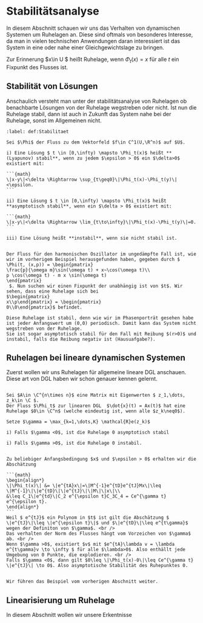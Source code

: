 # Stabilitätsanalyse

In diesem Abschnitt schauen wir uns das Verhalten von dynamischen Systemen um Ruhelagen an. Diese sind oftmals von besonderes Interesse, da man in vielen technischen Anwendungen daran interessiert ist das System in eine oder nahe einer Gleichgewichtslage zu bringen.

Zur Erinnerung $x\in U $ heißt Ruhelage, wenn $\Phi_t(x) = x$ für alle $t$ ein Fixpunkt des Flusses ist.

## Stabilität von Lösungen

Anschaulich versteht man unter der stabilitätsanalyse von Ruhelagen ob benachbarte Lösungen von der Ruhelage wegstreben oder nicht. Ist nun die Ruhelage stabil, dann ist auch in Zukunft das System nahe bei der Ruhelage, sonst im Allgemeinen nicht.

````{prf:definition} Stabilität von Lösungen
:label: def:Stabilitaet

Sei $\Phi$ der Fluss zu dem Vektorfeld $f\in C^1(U,\R^n)$ auf $U$.

i) Eine Lösung $ t \in [0,\infty) \mapsto \Phi_t(x)$ heißt **(Lyapunov) stabil**, wenn zu jedem $\epsilon > 0$ ein $\delta>0$ existiert mit:

```{math}
\|x-y\|<\delta \Rightarrow \sup_{t\geq0}\|\Phi_t(x)-\Phi_t(y)\|<\epsilon.
```

ii) Eine Lösung $ t \in [0,\infty) \mapsto \Phi_t(x)$ heißt **asymptotisch stabil**, wenn ein $\delta > 0$ existiert mit:

```{math}
\|x-y\|<\delta \Rightarrow \lim_{t\to\infty}\|\Phi_t(x)-\Phi_t(y)\|=0.
```

iii) Eine Lösung heißt **instabil**, wenn sie nicht stabil ist.
````

````{prf:example} harmonischer Oszillator

Der Fluss für den harmonischen Oszillator im ungedämpfte Fall ist, wie wir im vorherigem Beispiel herausgefunden haben, gegeben durch $ \Phi(t, (x,p)) = \begin{pmatrix}
\frac{p}{\omega m}\sin(\omega t) + x~\cos(\omega t)\\
p \cos(\omega t) - m x \sin(\omega t)
\end{pmatrix}
 $. Nun suchen wir einen Fixpunkt der unabhängig ist von $t$. Wir sehen, dass eine Ruhelage sich bei
$\begin{pmatrix}
x\\p\end{pmatrix} = \begin{pmatrix}
0\\0\end{pmatrix}$ befindet.

Diese Ruhelage ist stabil, denn wie wir im Phasenporträt gesehen habe ist jeder Anfangswert um (0,0) periodisch. Damit kann das System nicht wegstreben von der Ruhelage.
Sie ist sogar asymptotisch stabil für den Fall mit Reibung $(r>0)$ und instabil, falls die Reibung negativ ist (Hausuafgabe?).

````

## Ruhelagen bei lineare dynamischen Systemen

Zuerst wollen wir uns Ruhelagen für allgemeine lineare DGL anschauen. Diese art von DGL haben wir schon genauer kennen gelernt.

````{prf:theorem}

Sei $A\in \C^{n\times n}$ eine Matrix mit Eigenwerten $ z_1,\dots, z_k\in \C $.
Der Fluss $\Phi_t$ zur linearen DGL  $\dot{x}(t) = Ax(t)$ hat eine Ruhelage $0\in \C^n$ (welche eindeutig ist, wenn alle $z_k\neq0$).

Setze $\gamma = \max_{k=1,\dots,K} \mathcal{R}e(z_k)$

i) Falls $\gamma <0$, ist die Ruhelage 0 asymptotisch stabil

i) Falls $\gamma >0$, ist die Ruhelage 0 instabil.

````

````{prf:proof}

Zu beliebiger Anfangsbedingung $x$ und $\epsilon > 0$ erhalten wir die Abschätzung

```{math}
\begin{align*}
\|\Phi_t(x)\| &= \|e^{tA}x\|=\|M^{-1}e^{tD}e^{tJ}Mx\|\leq \|M^{-1}\|\|e^{tD}\|\|e^{tJ}\|\|M\|\|x\|\\
&\leq C_1\|e^{td}\|C_2 e^{\epsilon t}C_3C_4 = Ce^{\gamma t} e^{\epsilon t}.
\end{align*}
```
Weil $ e^{tJ}$ ein Polynom in $t$ ist gilt die Abschätzung $ \|e^{tJ}\|\leq \|e^{\epsilon t}\|$ und $\|e^{tD}\|\leq e^{t\gamma}$ wegen der Definiton von $\gamma$. <br />
Das verhalten der Norm des Flusses hängt vom Vorzeichen von $\gamma$ ab. <br />
Wenn $\gamma >0$, existiert $v$ mit $e^{tA}\lambda v = \lambda e^{t\gamma}v \to \infty $ für alle $\lambda>0$. Also enthällt jede Umgebung von 0 Punkte, die explodieren. <br />
Falls $\gamma <0$, dann gilt $0\leq \|\Phi_t(x)-0\|\leq Ce^{\gamma t} \|e^{tJ}\| \to 0$. Also asymptotische Stabilität des Ruhepunktes 0.
````
````{prf: example}

Wir führen das Beispiel vom vorherigen Abschnitt weiter. 

````

## Linearisierung um Ruhelage

In diesem Abschnitt wollen wir unsere Erkentnisse 